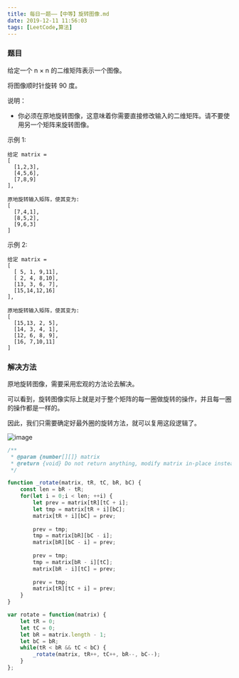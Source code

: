 ```yaml
---
title: 每日一题——【中等】旋转图像.md
date: 2019-12-11 11:56:03
tags: [LeetCode,算法]
---
```


### 题目

给定一个 n × n 的二维矩阵表示一个图像。

将图像顺时针旋转 90 度。

说明：

* 你必须在原地旋转图像，这意味着你需要直接修改输入的二维矩阵。请不要使用另一个矩阵来旋转图像。

示例 1:
```
给定 matrix = 
[
  [1,2,3],
  [4,5,6],
  [7,8,9]
],

原地旋转输入矩阵，使其变为:
[
  [7,4,1],
  [8,5,2],
  [9,6,3]
]
```
示例 2:
```
给定 matrix =
[
  [ 5, 1, 9,11],
  [ 2, 4, 8,10],
  [13, 3, 6, 7],
  [15,14,12,16]
], 

原地旋转输入矩阵，使其变为:
[
  [15,13, 2, 5],
  [14, 3, 4, 1],
  [12, 6, 8, 9],
  [16, 7,10,11]
]
```

### 解决方法

原地旋转图像，需要采用宏观的方法论去解决。

可以看到，旋转图像实际上就是对于整个矩阵的每一圈做旋转的操作，并且每一圈的操作都是一样的。

因此，我们只需要确定好最外圈的旋转方法，就可以复用这段逻辑了。

![image](http://img.lxzmww.xyz/%E6%97%8B%E8%BD%AC%E5%9B%BE%E5%83%8F.png)

```js
/**
 * @param {number[][]} matrix
 * @return {void} Do not return anything, modify matrix in-place instead.
 */

function _rotate(matrix, tR, tC, bR, bC) {
    const len = bR - tR;
    for(let i = 0;i < len; ++i) {
        let prev = matrix[tR][tC + i];
        let tmp = matrix[tR + i][bC];
        matrix[tR + i][bC] = prev;
        
        prev = tmp;
        tmp = matrix[bR][bC - i];
        matrix[bR][bC - i] = prev;
        
        prev = tmp;
        tmp = matrix[bR - i][tC];
        matrix[bR - i][tC] = prev;
        
        prev = tmp;
        matrix[tR][tC + i] = prev;
    }
}

var rotate = function(matrix) {
    let tR = 0;
    let tC = 0;
    let bR = matrix.length - 1;
    let bC = bR;
    while(tR < bR && tC < bC) {
        _rotate(matrix, tR++, tC++, bR--, bC--);
    }
};
```